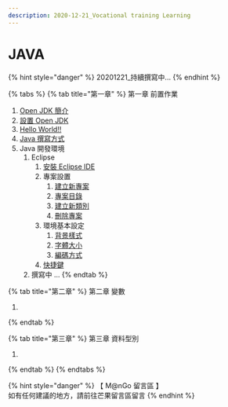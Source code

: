 ```yaml
---
description: 2020-12-21_Vocational training Learning
---
```


# JAVA

{% hint style="danger" %}
20201221\_持續撰寫中...
{% endhint %}



{% tabs %}
{% tab title="第一章" %}
第一章  前置作業

1. [Open JDK 簡介](programming-language/java/qian-zhi-zuo-ye/open-jdk-jian-jie.md)
2. [設置 Open JDK](programming-language/java/qian-zhi-zuo-ye/she-zhi-open-jdk.md)
3. [Hello World!!](programming-language/java/qian-zhi-zuo-ye/hello-world.md)
4. [Java 撰寫方式](programming-language/java/qian-zhi-zuo-ye/java-zhuan-xie-fang-shi.md)
5. Java 開發環境
   1. Eclipse
      1. [安裝 Eclipse IDE](programming-language/java/qian-zhi-zuo-ye/java-kai-fa-huan-jing/eclipse/an-zhuang-eclipse-ide.md)
      2. 專案設置
         1. [建立新專案](programming-language/java/qian-zhi-zuo-ye/java-kai-fa-huan-jing/eclipse/jian-li-xin-zhuan-an-he-lei-bie.md)
         2. [專案目錄](programming-language/java/di-yi-zhang-qian-zhi-zuo-ye/java-kai-fa-huan-jing/eclipse/zhuan-an-she-zhi/zhuan-an-mu-lu.md)
         3. [建立新類別](programming-language/java/di-yi-zhang-qian-zhi-zuo-ye/java-kai-fa-huan-jing/eclipse/zhuan-an-she-zhi/jian-li-xin-lei-bie.md)
         4. [刪除專案](programming-language/java/di-yi-zhang-qian-zhi-zuo-ye/java-kai-fa-huan-jing/eclipse/zhuan-an-she-zhi/shan-chu-zhuan-an.md)
      3. 環境基本設定
         1. [背景樣式](programming-language/java/di-yi-zhang-qian-zhi-zuo-ye/java-kai-fa-huan-jing/eclipse/huan-jing-ji-ben-she-ding/bei-jing-yang-shi.md)
         2. [字體大小](programming-language/java/di-yi-zhang-qian-zhi-zuo-ye/java-kai-fa-huan-jing/eclipse/huan-jing-ji-ben-she-ding/zi-ti-da-xiao.md)
         3. [編碼方式](programming-language/java/di-yi-zhang-qian-zhi-zuo-ye/java-kai-fa-huan-jing/eclipse/huan-jing-ji-ben-she-ding/bian-ma-fang-shi.md)
      4. [快捷鍵](programming-language/java/di-yi-zhang-qian-zhi-zuo-ye/java-kai-fa-huan-jing/eclipse/kuai-jie-jian.md)
   2. 撰寫中 ...
{% endtab %}

{% tab title="第二章" %}
第二章 變數

1.
{% endtab %}

{% tab title="第三章" %}
第三章  資料型別

1.
{% endtab %}
{% endtabs %}



{% hint style="danger" %}
【 M@nGo 留言區 】\
如有任何建議的地方，請前往芒果留言區留言
{% endhint %}
